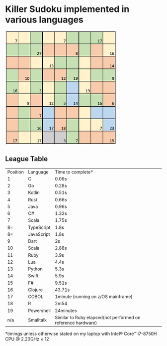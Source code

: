 <h1> Killer Sudoku implemented in various languages</h1>

<img src="https://github.com/brindleoak/KillerSudoku/blob/master/resources/killer2.png">
<h2>League Table</h2>
<table>
<tr><td>Position</td><td>Language</td><td>Time to complete*</td>
<tr><td>1</td><td>C</td><td>0.09s</td>
<tr><td>2</td><td>Go</td><td>0.28s</td>
<tr><td>3</td><td>Kotlin</td><td>0.51s</td>
<tr><td>4</td><td>Rust</td><td>0.66s</td>
<tr><td>5</td><td>Java</td><td>0.96s</td>
<tr><td>6</td><td>C#</td><td>1.32s</td>
<tr><td>7</td><td>Scala</td><td>1.75s</td>
<tr><td>8=</td><td>TypeScript</td><td>1.8s</td>
<tr><td>8=</td><td>JavaScript</td><td>1.8s</td>
<tr><td>9</td><td>Dart</td><td>2s</td>
<tr><td>10</td><td>Scala</td><td>2.88s</td>
<tr><td>11</td><td>Ruby</td><td>3.9s</td>
<tr><td>12</td><td>Lua</td><td>4.4s</td>  
<tr><td>13</td><td>Python</td><td>5.3s</td>
<tr><td>14</td><td>Swift</td><td>5.9s</td>
<tr><td>15</td><td>F#</td><td>9.51s</td>
<tr><td>16</td><td>Clojure</td><td>43.71s</td>
<tr><td>17</td><td>COBOL</td><td>1minute (running on z/OS mainframe)</td>
<tr><td>18</td><td>R</td><td>2m54</td>
<tr><td>19</td><td>Powershell</td><td>24minutes</td>
<tr><td>n/a</td><td>Smalltalk</td><td>Similar to Ruby elapsed(not performed on reference hardware)</td>
</table>

*timings unless otherwise stated on my laptop with Intel® Core™ i7-8750H CPU @ 2.20GHz × 12

